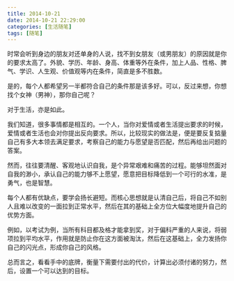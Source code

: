 ```yaml
---
title: 2014-10-21
date: 2014-10-21 22:29:00
categories: [生活随笔]
tags: [随笔]
---
```


时常会听到身边的朋友对还单身的人说，找不到女朋友（或男朋友）的原因就是你的要求太高了。外貌、学历、年龄、身高、体重等外在条件，加上人品、性格、脾气、学识、人生观、价值观等内在条件，简直是多不胜数。

是的，每个人都希望另一半都符合自己的条件那是该多好。可以，反过来想，你想找个女神（男神），那你自己呢？

对于生活，亦是如此。

我们知道，很多事情都是相互的。一个人，当你对爱情或者生活提出要求的时候，爱情或者生活也会对你提出反向要求。所以，比较现实的做法是，便是要反复掂量自己有多大本领去满足要求，考察自己的能力与愿望是否匹配，然后再给出问题的答案。

然而，往往要清醒、客观地认识自我，是个异常艰难和痛苦的过程。能够坦然面对自我的渺小，承认自己的能力够不上愿望，愿意把目标降低到一个可行的水准，是勇气，也是智慧。

每个人都有优缺点，要学会扬长避短。而核心思想就是认清自己后，将自己不如别人且难以改变的一面拉到正常水平，然后在其的基础上全方位大幅度地提升自己的优势方面。

例如，以考试为例，当所有科目都及格才能拿到奖，对于偏科严重的人来说，将弱项拉到平均水平，作用就是防止你在这方面被淘汰，然后在这基础上，全力发扬你自己的闪光点，形成你自己的风格。

总而言之，看看手中的底牌，衡量下需要付出的代价，计算出必须付诸的努力，然后，设置一个可以达到的目标。
